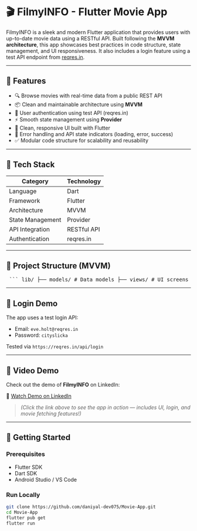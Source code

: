 # 🎬 FilmyINFO - Flutter Movie App

FilmyINFO is a sleek and modern Flutter application that provides users with up-to-date movie data using a RESTful API. Built following the **MVVM architecture**, this app showcases best practices in code structure, state management, and UI responsiveness. It also includes a login feature using a test API endpoint from [reqres.in](https://reqres.in).

---

## 🚀 Features

- 🔍 Browse movies with real-time data from a public REST API
- 📦 Clean and maintainable architecture using **MVVM**
- 🔐 User authentication using test API (reqres.in)
- ⚡ Smooth state management using **Provider**
- 🎨 Clean, responsive UI built with Flutter
- 🔁 Error handling and API state indicators (loading, error, success)
- ✅ Modular code structure for scalability and reusability

---

## 🧰 Tech Stack

| Category        | Technology     |
|----------------|----------------|
| Language        | Dart           |
| Framework       | Flutter        |
| Architecture    | MVVM           |
| State Management| Provider       |
| API Integration | RESTful API    |
| Authentication | reqres.in      |

---

## 📂 Project Structure (MVVM)
<pre> ``` lib/ ├── models/ # Data models ├── views/ # UI screens ├── viewmodels/ # Business logic and state management ├── data/ # API calls and network logic ├── res/ # Reusable UI components ├── utils/ # Helper functions/constants └── main.dart # Entry point ``` </pre>


---

## 🔐 Login Demo

The app uses a test login API:
- Email: `eve.holt@reqres.in`
- Password: `cityslicka`

Tested via `https://reqres.in/api/login`

---

## 🎥 Video Demo

Check out the demo of **FilmyINFO** on LinkedIn:

🔗 [Watch Demo on LinkedIn](https://www.linkedin.com/posts/muhammad-daniyal-086228178_flutterdev-dartlang-mobileappdevelopment-activity-7326645860686000129-xZwc?utm_source=share&utm_medium=member_android&rcm=ACoAACoJMGYBTBbcC6HtuJ7wYAPaik5v8ufNqG8)

> *(Click the link above to see the app in action — includes UI, login, and movie fetching features!)*


---

## 🧪 Getting Started

### Prerequisites
- Flutter SDK
- Dart SDK
- Android Studio / VS Code

### Run Locally

```bash
git clone https://github.com/daniyal-dev075/Movie-App.git
cd Movie-App
flutter pub get
flutter run
